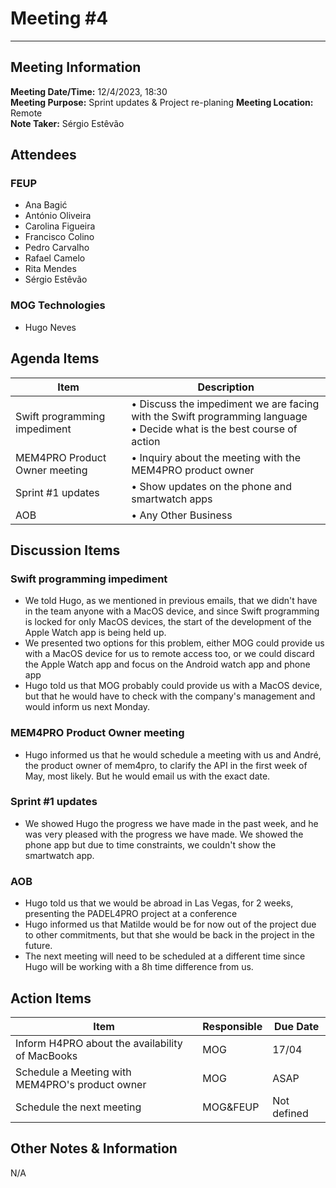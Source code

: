 # Meeting #4
--------------------

## Meeting Information
**Meeting Date/Time:** 12/4/2023, 18:30  
**Meeting Purpose:** Sprint updates & Project re-planing
**Meeting Location:** Remote  
**Note Taker:** Sérgio Estêvão

## Attendees

### FEUP
- Ana Bagić
- António Oliveira
- Carolina Figueira
- Francisco Colino
- Pedro Carvalho
- Rafael Camelo
- Rita Mendes
- Sérgio Estêvão

### MOG Technologies

- Hugo Neves

## Agenda Items

Item | Description
---- | ----
Swift programming impediment | • Discuss the impediment we are facing with the Swift programming language <br> • Decide what is the best course of action
MEM4PRO Product Owner meeting | • Inquiry about the meeting with the MEM4PRO product owner
Sprint #1 updates | • Show updates on the phone and smartwatch apps
AOB  | • Any Other Business



## Discussion Items

### Swift programming impediment
- We told Hugo, as we mentioned in previous emails, that we didn't have in the team anyone with a MacOS device, and since Swift programming is locked for only MacOS devices, the start of the development of the Apple Watch app is being held up.
- We presented two options for this problem, either MOG could provide us with a MacOS device for us to remote access too, or we could discard the Apple Watch app and focus on the Android watch app and phone app
- Hugo told us that MOG probably could provide us with a MacOS device, but that he would have to check with the company's management and would inform us next Monday.

### MEM4PRO Product Owner meeting
- Hugo informed us that he would schedule a meeting with us and André, the product owner of mem4pro, to clarify the API in the first week of May, most likely. But he would email us with the exact date.


### Sprint #1 updates
- We showed Hugo the progress we have made in the past week, and he was very pleased with the progress we have made. We showed the phone app but due to time constraints, we couldn't show the smartwatch app.

### AOB
- Hugo told us that we would be abroad in Las Vegas, for 2 weeks, presenting the PADEL4PRO project at a conference
- Hugo informed us that Matilde would be for now out of the project due to other commitments, but that she would be back in the project in the future.
- The next meeting will need to be scheduled at a different time since Hugo will be working with a 8h time difference from us.



## Action Items
| Item | Responsible | Due Date |
| ---- | ---- | ---- |
| Inform H4PRO about the availability of MacBooks  | MOG | 17/04 |
| Schedule a Meeting with MEM4PRO's product owner  | MOG | ASAP |
| Schedule the next meeting | MOG&FEUP | Not defined |

## Other Notes & Information
N/A

